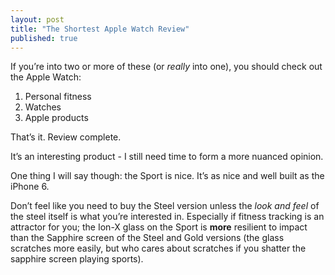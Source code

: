 ```yaml
---
layout: post
title: "The Shortest Apple Watch Review"
published: true
---
```


If you’re into two or more of these (or *really* into one), you should check out the Apple Watch:

1. Personal fitness
2. Watches
3. Apple products

That’s it. Review complete.

It’s an interesting product - I still need time to form a more nuanced opinion.

One thing I will say though: the Sport is nice. It’s as nice and well built as the iPhone 6. 

Don’t feel like you need to buy the Steel version unless the *look and feel* of the steel itself is what you’re interested in. Especially if fitness tracking is an attractor for you; the Ion-X glass on the Sport is **more** resilient to impact than the Sapphire screen of the Steel and Gold versions (the glass scratches more easily, but who cares about scratches if you shatter the sapphire screen playing sports).
